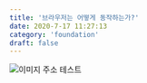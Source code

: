 ```yaml
---
title: '브라우저는 어떻게 동작하는가?'
date: 2020-7-17 11:27:13
category: 'foundation'
draft: false
---
```


![이미지 주소 테스트](https://d2.naver.com/content/images/2015/06/helloworld-59361-3.png)

